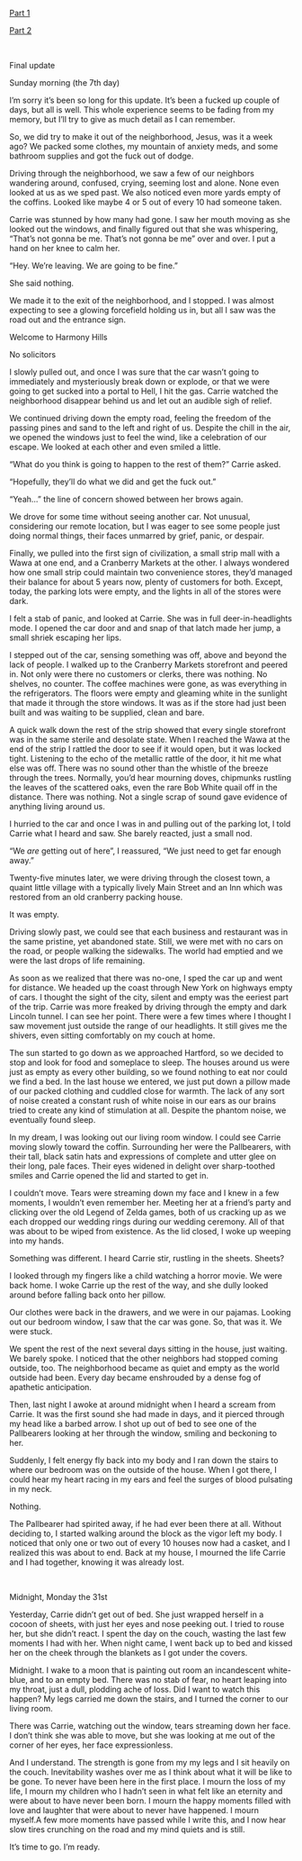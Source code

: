 [Part 1](https://www.reddit.com/r/nosleep/comments/ybx6tl/a_coffin_has_appeared_in_the_front_yard_of_every/)

[Part 2](https://www.reddit.com/r/nosleep/comments/ycrev5/a_coffin_has_appeared_in_the_front_yard_of_every/)

&#x200B;

Final update

Sunday morning (the 7th day)

I’m sorry it’s been so long for this update. It’s been a fucked up couple of days, but all is well. This whole experience seems to be fading from my memory, but I’ll try to give as much detail as I can remember.

So, we did try to make it out of the neighborhood, Jesus, was it a week ago? We packed some clothes, my mountain of anxiety meds, and some bathroom supplies and got the fuck out of dodge. 

Driving through the neighborhood, we saw a few of our neighbors wandering around, confused, crying, seeming lost and alone. None even looked at us as we sped past. We also noticed even more yards empty of the coffins. Looked like maybe 4 or 5 out of every 10 had someone taken. 

Carrie was stunned by how many had gone. I saw her mouth moving as she looked out the windows, and finally figured out that she was whispering, “That’s not gonna be me. That’s not gonna be me” over and over. I put a hand on her knee to calm her. 

“Hey. We’re leaving. We are going to be fine.”

She said nothing.

We made it to the exit of the neighborhood, and I stopped. I was almost expecting to see a glowing forcefield holding us in, but all I saw was the road out and the entrance sign. 

Welcome to Harmony Hills 

No solicitors

I slowly pulled out, and once I was sure that the car wasn’t going to immediately and mysteriously break down or explode, or that we were going to get sucked into a portal to Hell, I hit the gas. Carrie watched the neighborhood disappear behind us and let out an audible sigh of relief.

We continued driving down the empty road, feeling the freedom of the passing pines and sand to the left and right of us. Despite the chill in the air, we opened the windows just to feel the wind, like a celebration of our escape. We looked at each other and even smiled a little.

“What do you think is going to happen to the rest of them?” Carrie asked.

“Hopefully, they’ll do what we did and get the fuck out.”

“Yeah...” the line of concern showed between her brows again.

We drove for some time without seeing another car. Not unusual, considering our remote location, but I was eager to see some people just doing normal things, their faces unmarred by grief, panic, or despair.

Finally, we pulled into the first sign of civilization, a small strip mall with a Wawa at one end, and a Cranberry Markets at the other. I always wondered how one small strip could maintain two convenience stores, they’d managed their balance for about 5 years now, plenty of customers for both. Except, today, the parking lots were empty, and the lights in all of the stores were dark.

I felt a stab of panic, and looked at Carrie. She was in full deer-in-headlights mode. I opened the car door and and snap of that latch made her jump, a small shriek escaping her lips.

I stepped out of the car, sensing something was off, above and beyond the lack of people. I walked up to the Cranberry Markets storefront and peered in. Not only were there no customers or clerks, there was nothing. No shelves, no counter. The coffee machines were gone, as was everything in the refrigerators. The floors were empty and gleaming white in the sunlight that made it through the store windows. It was as if the store had just been built and was waiting to be supplied, clean and bare.

A quick walk down the rest of the strip showed that every single storefront was in the same sterile and desolate state. When I reached the Wawa at the end of the strip I rattled the door to see if it would open, but it was locked tight. Listening to the echo of the metallic rattle of the door, it hit me what else was off. There was no sound other than the whistle of the breeze through the trees. Normally, you’d hear mourning doves, chipmunks rustling the leaves of the scattered oaks, even the rare Bob White quail off in the distance. There was nothing. Not a single scrap of sound gave evidence of anything living around us.

I hurried to the car and once I was in and pulling out of the parking lot, I told Carrie what I heard and saw. She barely reacted, just a small nod.

“We *are* getting out of here”, I reassured, “We just need to get far enough away.”

Twenty-five minutes later, we were driving through the closest town, a quaint little village with a typically lively Main Street and an Inn which was restored from an old cranberry packing house.

It was empty.

Driving slowly past, we could see that each business and restaurant was in the same pristine, yet abandoned state. Still, we were met with no cars on the road, or people walking the sidewalks. The world had emptied and we were the last drops of life remaining.

As soon as we realized that there was no-one, I sped the car up and went for distance. We headed up the coast through New York on highways empty of cars. I thought the sight of the city, silent and empty was the eeriest part of the trip. Carrie was more freaked by driving through the empty and dark Lincoln tunnel. I can see her point. There were a few times where I thought I saw movement just outside the range  of our headlights. It still gives me the shivers, even sitting comfortably on my couch at home.

The sun started to go down as we approached Hartford, so we decided to stop and look for food and someplace to sleep. The houses around us were just as empty as every other building, so we found nothing to eat nor could we find a bed. In the last house we entered, we just put down a pillow made of our packed clothing and cuddled close for warmth. The lack of any sort of noise created a constant rush of white noise in our ears as our brains tried to create any kind of stimulation at all. Despite the phantom noise, we eventually found sleep.

In my dream, I was looking out our living room window. I could see Carrie moving slowly toward the coffin. Surrounding her were the Pallbearers, with their tall, black satin hats and expressions of complete and utter glee on their long, pale faces. Their eyes widened in delight over sharp-toothed smiles and Carrie opened the lid and started to get in.

I couldn’t move. Tears were streaming down my face and I knew in a few moments, I wouldn’t even remember her. Meeting her at a friend’s party and clicking over the old Legend of Zelda games, both of us cracking up as we each dropped our wedding rings during our wedding ceremony. All of that was about to be wiped from existence. As the lid closed, I woke up weeping into my hands.

Something was different. I heard Carrie stir, rustling in the sheets. Sheets?

I looked through my fingers like a child watching a horror movie. We were back home. I woke Carrie up the rest of the way, and she dully looked around before falling back onto her pillow.

Our clothes were back in the drawers, and we were in our pajamas. Looking out our bedroom window, I saw that the car was gone. So, that was it. We were stuck.

We spent the rest of the next several days sitting in the house, just waiting. We barely spoke. I noticed that the other neighbors had stopped coming outside, too. The neighborhood became as quiet and empty as the world outside had been. Every day became enshrouded by a dense fog of apathetic anticipation.

Then, last night I awoke at around midnight when I heard a scream from Carrie. It was the first sound she had made in days, and it pierced through my head like a barbed arrow. I shot up out of bed to see one of the Pallbearers looking at her through the window, smiling and beckoning to her.

Suddenly, I felt energy fly back into my body and I ran down the stairs to where our bedroom was on the outside of the house. When I got there, I could hear my heart racing in my ears and feel the surges of blood pulsating in my neck. 

Nothing.

The Pallbearer had spirited away, if he had ever been there at all. Without  deciding to, I started walking around the block as the vigor left my body. I noticed that only one or two out of every 10 houses now had a casket, and I realized this was about to end. Back at my house, I mourned the life Carrie and I had together, knowing it was already lost.

&#x200B;

Midnight, Monday the 31st

Yesterday, Carrie didn’t get out of bed. She just wrapped herself in a cocoon of sheets, with just her eyes and nose peeking out. I tried to rouse her, but she didn’t react. I spent the day on the couch, wasting the last few moments I had with her. When night came, I went back up to bed and kissed her on the cheek through the blankets as I got under the covers.

Midnight. I wake to a moon that is painting out room an incandescent white-blue, and to an empty bed. There was no stab of fear, no heart leaping into my throat, just a dull, plodding ache of loss. Did I want to watch this happen? My legs carried me down the stairs, and I turned the corner to our living room.

There was Carrie, watching out the window, tears streaming down her face. I don’t think she was able to move, but she was looking at me out of the corner of her eyes, her face expressionless.

And I understand. The strength is gone from my my legs and I sit heavily on the couch. Inevitability washes over me as I think about what it will be like to be gone. To never have been here in the first place. I mourn the loss of my life, I mourn my children who I hadn’t seen in what felt like an eternity and were about to have never been born. I mourn the happy moments filled with love and laughter that were about to never have happened. I mourn myself.A few more moments have passed while I write this, and I now hear slow tires crunching on the road and my mind quiets and is still.

It’s time to go. I’m ready.